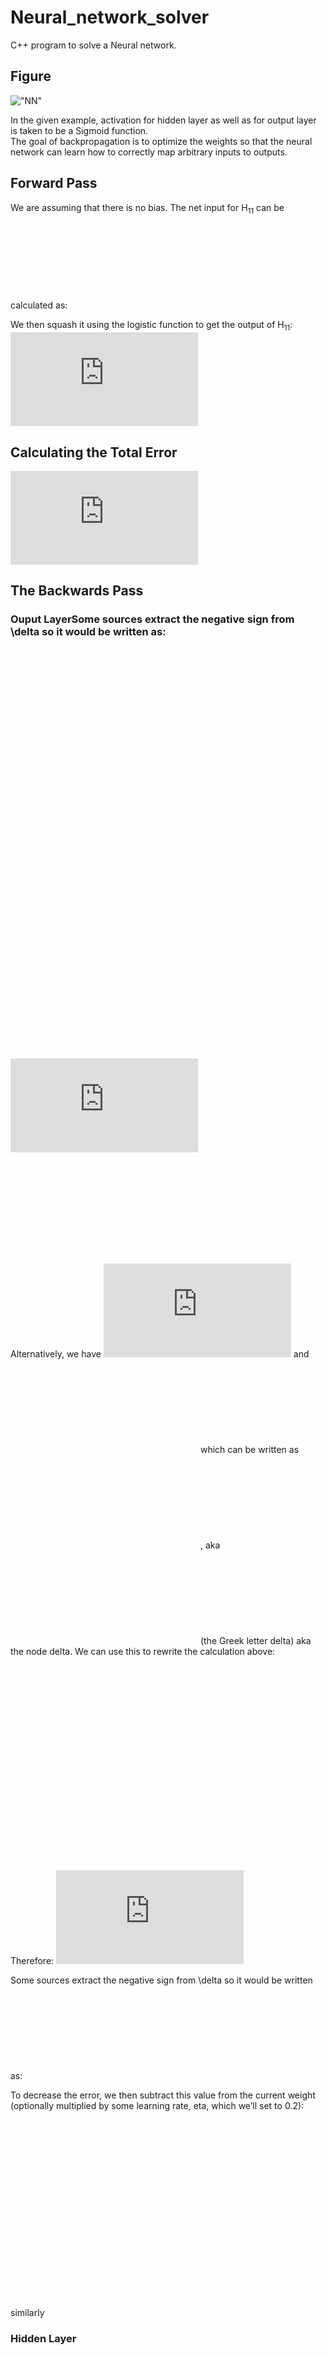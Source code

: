 # Neural_network_solver
C++ program to solve a Neural network.

## Figure
!["NN"](https://github.com/ninjakx/Neural_network_solver/raw/master/NN.png)

In the given example, activation for hidden layer as well as for output layer is taken to be a Sigmoid function.  
The goal of backpropagation is to optimize the weights so that the neural network can learn how to correctly map arbitrary inputs to outputs.
## Forward Pass

We are assuming that there is no bias.
The net input for H<sub>11</sub> can be calculated as:
![img1](https://latex.codecogs.com/gif.latex?%5Cinline%20%5Cdpi%7B120%7D%20%5Cbegin%7Balign*%7D%20net_%7BH11%7D%20%26%3D%20%28w_%7BH11.I1%7D%20*%20I_1%29%20&plus;%20%28w_%7BH11.I2%7D%20*%20I_2%29%20&plus;%20%28w_%7BH11.I3%7D%20*%20I_3%29%20&plus;%20%28w_%7BH11.I4%7D%20*%20I_4%29%5C%5C%20%26%20%3D%20%280.5%20*%201%29%20&plus;%20%280.4%20*%202%29%20&plus;%20%28%200.1%20*%20-1%29%20&plus;%20%280.2%20*%201%29%20%5C%5C%20%26%20%3D%201.4%20%5C%5C%20%5C%5C%20out_%7BH11%7D%20%26%3D%20%5Cfrac%7B1%7D%7B1&plus;e%5E%7B-net_%7BH11%7D%7D%7D%20%5C%5C%20%26%20%3D%20%5Cfrac%7B1%7D%7B1&plus;e%5E%7B-1.4%7D%7D%20%5C%5C%20%26%20%3D%200.802184%20%5C%5C%20%5C%5C%20net_%7BH12%7D%20%26%3D%20%28w_%7BH12.I1%7D%20*%20I_1%29%20&plus;%20%28w_%7BH12.I2%7D%20*%20I_2%29%20&plus;%20%28w_%7BH12.I3%7D%20*%20I_3%29%20&plus;%20%28w_%7BH12.I4%7D%20*%20I_4%29%5C%5C%20%26%20%3D%20%280.65%20*%201%29%20&plus;%20%280.15%20*%202%29%20&plus;%20%28%200.2%20*%20-1%29%20&plus;%20%280.7%20*%201%29%20%5C%5C%20%26%20%3D%201.45%20%5C%5C%20%5C%5C%20out_%7BH12%7D%20%26%20%3D%20%5Cfrac%7B1%7D%7B1&plus;e%5E%7B-net_%7BH12%7D%7D%7D%20%5C%5C%20%26%20%3D%20%5Cfrac%7B1%7D%7B1&plus;e%5E%7B-1.45%7D%7D%20%5C%5C%20%26%20%3D%200.80998%20%5C%5C%20%5C%5C%20%5Cend%7Balign*%7D)

We then squash it using the logistic function to get the output of H<sub>11</sub>:
![img2](https://latex.codecogs.com/gif.latex?%5Cinline%20%5Cdpi%7B120%7D%20%5Cbegin%7Balign*%7D%20net_%7BH21%7D%20%26%3D%20%28w_%7BH21.H11%7D%20*%20H_%7B11%7D%29%20&plus;%20%28w_%7BH21.H12%7D%20*%20H_%7B12%7D%29%20%5C%5C%20%26%20%3D%20%280.1%20*%200.802184%29%20&plus;%20%280.2%20*%200.80998%29%20%5C%5C%20%26%20%3D%200.43%20%5C%5C%20%5C%5C%20out_%7BH21%7D%20%26%20%3D%20%5Cfrac%7B1%7D%7B1&plus;e%5E%7B-net_%7BH21%7D%7D%7D%20%5C%5C%20%26%20%3D%20%5Cfrac%7B1%7D%7B1&plus;e%5E%7B-0.43%7D%7D%20%5C%5C%20%26%20%3D%200.80998%20%5C%5C%20%5C%5C%20net_%7BH22%7D%20%26%3D%20%28w_%7BH22.H11%7D%20*%20H_%7B11%7D%29%20&plus;%20%28w_%7BH22.H12%7D%20*%20H_%7B12%7D%29%5C%5C%20%26%20%3D%20%280.3%20*%200.802184%29%20&plus;%20%280.4%20*%200.80998%29%20%5C%5C%20%26%20%3D%201%20%5C%5C%20%5C%5C%20out_%7BH22%7D%20%26%20%3D%20%5Cfrac%7B1%7D%7B1&plus;e%5E%7B-net_%7BH22%7D%7D%7D%20%5C%5C%20%26%20%3D%20%5Cfrac%7B1%7D%7B1&plus;e%5E%7B-1%7D%7D%20%5C%5C%20%26%20%3D%200.637529%20%5C%5C%20%5C%5C%20net_%7BO1%7D%20%26%3D%20%28w_%7BO1.H21%7D%20*%20H_%7B21%7D%29%20&plus;%20%28w_%7BO1.H22%7D%20*%20H_%7B22%7D%29%20%5C%5C%20%26%20%3D%20%28-0.25%20*%200.56026%29%20&plus;%20%280.5%20*%200.637529%29%20%5C%5C%20%26%20%3D%200.17%20%5C%5C%20%5C%5C%20out_%7BO1%7D%20%26%3D%20%5Cfrac%7B1%7D%7B1&plus;e%5E%7B-net_%7BO1%7D%7D%7D%20%5C%5C%20%26%20%3D%20%5Cfrac%7B1%7D%7B1&plus;e%5E%7B0.17%7D%7D%20%5C%5C%20%26%20%3D%200.544556%20%5C%5C%20%5C%5C%20%5Cend%7Balign*%7D)


## Calculating the Total Error

![img3](https://latex.codecogs.com/gif.latex?%5Cinline%20%5Cdpi%7B120%7D%20%5Cbegin%7Balign*%7D%20E_%7Btotal%7D%20%26%3D%20%5Csum%20%5Cfrac%7B1%7D%7B2%7D%28target%20-%20output%29%5E%7B2%7D%20%5C%5C%20E_%7Bo1%7D%20%26%3D%20%5Cfrac%7B1%7D%7B2%7D%28target_%7BO1%7D%20-%20out_%7BO1%7D%29%5E%7B2%7D%20%5C%5C%20%26%3D%20%5Cfrac%7B1%7D%7B2%7D%280.6%20-%200.544556%20%29%5E%7B2%7D%20%3D%200.001537%20%5C%5C%20%5Cend%7Balign*%7D)

## The Backwards Pass

### Ouput LayerSome sources extract the negative sign from \delta so it would be written as:


![img4](https://latex.codecogs.com/gif.latex?%5Cinline%20%5Cdpi%7B120%7D%20%5Cbegin%7Balign*%7D%20%5Cfrac%7B%5Cpartial%20E_%7Btotal%7D%7D%7B%5Cpartial%20w_%7BO1.H21%7D%7D%3D%20%5Cfrac%7B%5Cpartial%20E_%7Btotal%7D%7D%7B%5Cpartial%20out_%7BO1%7D%7D%20*%20%5Cfrac%7B%5Cpartial%20out_%7BO1%7D%7D%7B%5Cpartial%20net_%7BO1%7D%7D%20*%20%5Cfrac%7B%5Cpartial%20net_%7BO1%7D%7D%7B%5Cpartial%20w_%7BO1.H21%7D%7D%20%5Cend%7Balign*%7D)

![img5](https://latex.codecogs.com/gif.latex?%5Cinline%20%5Cdpi%7B120%7D%20%5Cbegin%7Balign*%7D%20%5Cfrac%7B%5Cpartial%20E_%7Btotal%7D%7D%7B%5Cpartial%20out_%7BO1%7D%7D%20%3D%20-%28target_%7BO1%7D%20-%20out_%7BO1%7D%29%20%3D%20-%280.6%20-%200.544556%29%20%3D%200.055444%20%5Cend%7Balign*%7D)

![img6](https://latex.codecogs.com/gif.latex?%5Cinline%20%5Cdpi%7B120%7D%20%5Cbegin%7Balign*%7D%20out_%7BO1%7D%20%26%3D%20%5Cfrac%7B1%7D%7B1&plus;e%5E%7B-net_%7BO1%7D%7D%7D%20%5C%5C%20%5Cfrac%7B%5Cpartial%20out_%7Bo1%7D%7D%7B%5Cpartial%20net_%7Bo1%7D%7D%20%26%3D%20out_%7Bo1%7D%281%20-%20out_%7Bo1%7D%29%20%3D%200.544556%281%20-%200.544556%29%20%3D%200.248014762%20%5Cend%7Balign*%7D)

![img7](https://latex.codecogs.com/gif.latex?%5Cinline%20%5Cdpi%7B120%7D%20%5Cbegin%7Balign*%7D%20net_%7BO1%7D%20%26%3D%20w_%7BO1.H21%7D%20*%20out_%7BH21%7D%20&plus;%20w_%7BO1.H22%7D%20*%20out_%7BH22%7D%20%5C%5C%20%5Cfrac%7B%5Cpartial%20net_%7BO1%7D%7D%7B%5Cpartial%20w_%7BO1.H21%7D%7D%20%26%3D%201%20*%20out_%7BH21%7D%20*%20%28w_%7BO1.H21%7D%29%5E%7B%281%20-%201%29%7D%20&plus;%200%20%3D%20out_%7BH21%7D%20%3D%200.56026%20%5Cend%7Balign*%7D)

![img8](https://latex.codecogs.com/gif.latex?%5Cinline%20%5Cdpi%7B120%7D%20%5Cbegin%7Balign*%7D%20%5Cfrac%7B%5Cpartial%20E_%7Btotal%7D%7D%7B%5Cpartial%20w_%7BO1.H21%7D%7D%20%26%3D%20%5Cfrac%7B%5Cpartial%20E_%7Btotal%7D%7D%7B%5Cpartial%20out_%7BO1%7D%7D%20*%20%5Cfrac%7B%5Cpartial%20out_%7BO1%7D%7D%7B%5Cpartial%20net_%7BO1%7D%7D%20*%20%5Cfrac%7B%5Cpartial%20net_%7BO1%7D%7D%7B%5Cpartial%20w_%7BO1.H21%7D%7D%20%5C%5C%20%5Cfrac%7B%5Cpartial%20E_%7Btotal%7D%7D%7B%5Cpartial%20w_%7BO1.H21%7D%7D%20%26%3D%200.055444%20*%200.248014762%20*%200.56026%20%3D%200.007704096302%20%5Cend%7Balign*%7D)

![img9](https://latex.codecogs.com/gif.latex?%5Cinline%20%5Cdpi%7B120%7D%20%5Cbegin%7Balign*%7D%20%5Cfrac%7B%5Cpartial%20E_%7Btotal%7D%7D%7B%5Cpartial%20w_%7BO1.H21%7D%7D%20%3D%20-%28target_%7BO1%7D%20-%20out_%7BO1%7D%29%20*%20out_%7BO1%7D%281%20-%20out_%7BO1%7D%29%20*%20out_%7BH21%7D%20%5Cend%7Balign*%7D)

Alternatively, we have ![img10](https://latex.codecogs.com/gif.latex?%5Cinline%20%5Cdpi%7B80%7D%20%5Cbegin%7Balign*%7D%20%5Cfrac%7B%5Cpartial%20E_%7Btotal%7D%7D%7B%5Cpartial%20out_%7BO1%7D%7D%20%5Cend%7Balign*%7D) and ![img11](https://latex.codecogs.com/gif.latex?%5Cinline%20%5Cdpi%7B80%7D%20%5Cbegin%7Balign*%7D%20%5Cfrac%7B%5Cpartial%20out_%7BO1%7D%7D%7B%5Cpartial%20net_%7BO1%7D%7D%20%5Cend%7Balign*%7D) which can be written as ![img12](https://latex.codecogs.com/gif.latex?%5Cinline%20%5Cdpi%7B80%7D%20%5Cbegin%7Balign*%7D%20%5Cfrac%7B%5Cpartial%20E_%7Btotal%7D%7D%7B%5Cpartial%20net_%7BO1%7D%7D%20%5Cend%7Balign*%7D) , aka ![img13](https://latex.codecogs.com/gif.latex?%5Cinline%20%5Cdpi%7B80%7D%20%5Cbegin%7Balign*%7D%20%5Cdelta_%7BO1%7D%20%5Cend%7Balign*%7D) (the Greek letter delta) aka the node delta. We can use this to rewrite the calculation above:

![img14](https://latex.codecogs.com/gif.latex?%5Cinline%20%5Cdpi%7B120%7D%20%5Cbegin%7Balign*%7D%20%5Cdelta_%7BO1%7D%20%3D%20%5Cfrac%7B%5Cpartial%20E_%7Btotal%7D%7D%7B%5Cpartial%20out_%7BO1%7D%7D%20*%20%5Cfrac%7B%5Cpartial%20out_%7BO1%7D%7D%7B%5Cpartial%20net_%7BO1%7D%7D%20%3D%20%5Cfrac%7B%5Cpartial%20E_%7Btotal%7D%7D%7B%5Cpartial%20net_%7BO1%7D%7D%20%5Cend%7Balign*%7D)

![img15](https://latex.codecogs.com/gif.latex?%5Cinline%20%5Cdpi%7B120%7D%20%5Cbegin%7Balign*%7D%20%5Cdelta_%7BO1%7D%20%3D%20-%28target_%7BO1%7D%20-%20out_%7BO1%7D%29%20*%20out_%7BO1%7D%281%20-%20out_%7BO1%7D%29%20%5Cend%7Balign*%7D)

Therefore:
![img16](https://latex.codecogs.com/gif.latex?%5Cinline%20%5Cdpi%7B120%7D%20%5Cbegin%7Balign*%7D%20%5Cfrac%7B%5Cpartial%20E_%7Btotal%7D%7D%7B%5Cpartial%20w_%7BO1.H21%7D%7D%20%3D%20%5Cdelta_%7BO1%7D%20out_%7BH21%7D%20%5Cend%7Balign*%7D)

Some sources extract the negative sign from \delta so it would be written as:
![img17](https://latex.codecogs.com/gif.latex?%5Cinline%20%5Cdpi%7B120%7D%20%5Cbegin%7Balign*%7D%20%5Cfrac%7B%5Cpartial%20E_%7Btotal%7D%7D%7B%5Cpartial%20w_%7BO1.H21%7D%7D%20%3D%20-%5Cdelta_%7BO1%7D%20out_%7BH21%7D%20%5Cend%7Balign*%7D)

To decrease the error, we then subtract this value from the current weight (optionally multiplied by some learning rate, eta, which we’ll set to 0.2):

![img18](https://latex.codecogs.com/gif.latex?%5Cinline%20%5Cdpi%7B120%7D%20%5Cbegin%7Balign*%7D%20w_%7BO1.H21%7D%5E%7B&plus;%7D%20%3D%20w_%7BO1.H21%7D%20-%20%5Ceta%20*%20%5Cfrac%7B%5Cpartial%20E_%7Btotal%7D%7D%7B%5Cpartial%20w_%7BO1.H21%7D%7D%20%3D%20-0.25%20-%20%28-%200.2%20*%200.007704096302%29%20%3D%20-0.24845918%20%5Cend%7Balign*%7D)

similarly 
![img19](https://latex.codecogs.com/gif.latex?%5Cinline%20%5Cdpi%7B120%7D%20%5Cbegin%7Balign*%7D%20w_%7BO1.H22%7D%5E%7B&plus;%7D%20%3D%200.501753%20%5Cend%7Balign*%7D)

### Hidden Layer

![img20](https://latex.codecogs.com/gif.latex?%5Cinline%20%5Cdpi%7B120%7D%20%5Cbegin%7Balign*%7D%20%5Cfrac%7B%5Cpartial%20E_%7Btotal%7D%7D%7B%5Cpartial%20w_%7BH21.H11%7D%7D%20%3D%20%5Cfrac%7B%5Cpartial%20E_%7Btotal%7D%7D%7B%5Cpartial%20out_%7BH21%7D%7D%20*%20%5Cfrac%7B%5Cpartial%20out_%7BH21%7D%7D%7B%5Cpartial%20net_%7BH21%7D%7D%20*%20%5Cfrac%7B%5Cpartial%20net_%7BH21%7D%7D%7B%5Cpartial%20w_%7BH21.H11%7D%7D%20%5Cend%7Balign*%7D%20%20%20)

![img21](https://latex.codecogs.com/gif.latex?%5Cinline%20%5Cdpi%7B120%7D%20%5Cbegin%7Balign*%7D%20%5Cfrac%7B%5Cpartial%20E_%7Btotal%7D%7D%7B%5Cpartial%20out_%7BH21%7D%7D%20%3D%20%5Cfrac%7B%5Cpartial%20E_%7BO1%7D%7D%7B%5Cpartial%20out_%7BH21%7D%7D%20%5Cend%7Balign*%7D)

![img22](https://latex.codecogs.com/gif.latex?%5Cinline%20%5Cdpi%7B120%7D%20%5Cbegin%7Balign*%7D%20%5Cfrac%7B%5Cpartial%20E_%7BO1%7D%7D%7B%5Cpartial%20out_%7BH21%7D%7D%20%3D%20%5Cfrac%7B%5Cpartial%20E_%7BO1%7D%7D%7B%5Cpartial%20net_%7BO1%7D%7D%20*%20%5Cfrac%7B%5Cpartial%20net_%7BO1%7D%7D%7B%5Cpartial%20out_%7BH21%7D%7D%20%5Cend%7Balign*%7D)

![img23](https://latex.codecogs.com/gif.latex?%5Cinline%20%5Cdpi%7B120%7D%20%5Cbegin%7Balign*%7D%20%5Cfrac%7B%5Cpartial%20E_%7BO1%7D%7D%7B%5Cpartial%20net_%7BO1%7D%7D%20%3D%20%5Cfrac%7B%5Cpartial%20E_%7BO1%7D%7D%7B%5Cpartial%20out_%7BO1%7D%7D%20*%20%5Cfrac%7B%5Cpartial%20out_%7BO1%7D%7D%7B%5Cpartial%20net_%7BO1%7D%7D%20%3D%200.055444%20*%200.2480144762%20%3D%200.013750914%20%5Cend%7Balign*%7D)



And ![img24](https://latex.codecogs.com/gif.latex?%5Cinline%20%5Cdpi%7B80%7D%20%5Cbegin%7Balign*%7D%20%5Cfrac%7B%5Cpartial%20net_%7BO1%7D%7D%7B%5Cpartial%20out_%7BH21%7D%7D%20%5Cend%7Balign*%7D) is equal to ![img25](https://latex.codecogs.com/gif.latex?%5Cinline%20%5Cdpi%7B80%7D%20%5Cbegin%7Balign*%7D%20w_%7BH21.H11%7D%20%5Cend%7Balign*%7D)


![img25](https://latex.codecogs.com/gif.latex?%5Cinline%20%5Cbegin%7Balign*%7D%20net_%7BO1%7D%20%3D%20w_%7BO1.H21%7D%20*%20out_%7BH21%7D%20&plus;%20w_%7BO1.H22%7D%20*%20out_%7BH22%7D%20%5Cend%7Balign*%7D)

![img26](https://latex.codecogs.com/gif.latex?%5Cinline%20%5Cbegin%7Balign*%7D%20%5Cfrac%7B%5Cpartial%20net_%7BO1%7D%7D%7B%5Cpartial%20out_%7BH21%7D%7D%20%3D%20w_%7BO1.H21%7D%20%3D%20-0.25%20%5Cend%7Balign*%7D)

![img27](https://latex.codecogs.com/gif.latex?%5Cinline%20%5Cbegin%7Balign*%7D%20%5Cfrac%7B%5Cpartial%20E_%7BO1%7D%7D%7B%5Cpartial%20out_%7BH21%7D%7D%20%3D%20%5Cfrac%7B%5Cpartial%20E_%7BO1%7D%7D%7B%5Cpartial%20net_%7BO1%7D%7D%20*%20%5Cfrac%7B%5Cpartial%20net_%7BO1%7D%7D%7B%5Cpartial%20out_%7BH21%7D%7D%20%3D%200.013750914%20*%20-0.25%20%3D%20-0.0034377285%20%5Cend%7Balign*%7D)

![img28](https://latex.codecogs.com/gif.latex?%5Cinline%20%5Cbegin%7Balign*%7D%20%5Cfrac%7B%5Cpartial%20E_%7Btotal%7D%7D%7B%5Cpartial%20out_%7BH21%7D%7D%20%3D%20%5Cfrac%7B%5Cpartial%20E_%7BO1%7D%7D%7B%5Cpartial%20out_%7BH21%7D%7D%20%3D%20-0.0034377285%20%5Cend%7Balign*%7D)

we have ![img29](https://latex.codecogs.com/gif.latex?%5Cinline%20%5Cdpi%7B80%7D%20%5Cbegin%7Balign*%7D%20%5Cfrac%7B%5Cpartial%20E_%7Btotal%7D%7D%7B%5Cpartial%20out_%7BH21%7D%7D%20%5Cend%7Balign*%7D)  ,we need to figure out ![img30](https://latex.codecogs.com/gif.latex?%5Cinline%20%5Cdpi%7B80%7D%20%5Cbegin%7Balign*%7D%20%5Cfrac%7B%5Cpartial%20out_%7BH21%7D%7D%7B%5Cpartial%20net_%7BH21%7D%7D%20%5Cend%7Balign*%7D)  and then ![img31](https://latex.codecogs.com/gif.latex?%5Cinline%20%5Cdpi%7B80%7D%20%5Cbegin%7Balign*%7D%20%5Cfrac%7B%5Cpartial%20net_%7BH21%7D%7D%7B%5Cpartial%20w%7D%20%5Cend%7Balign*%7D) for each weight:

![img32](https://latex.codecogs.com/gif.latex?%5Cinline%20%5Cdpi%7B120%7D%20%5Cbegin%7Balign*%7D%20out_%7BH21%7D%20%3D%20%5Cfrac%7B1%7D%7B1&plus;e%5E%7B-net_%7BH21%7D%7D%7D%20%5Cend%7Balign*%7D)

![img33](https://latex.codecogs.com/gif.latex?%5Cinline%20%5Cdpi%7B120%7D%20%5Cbegin%7Balign*%7D%20%5Cfrac%7B%5Cpartial%20out_%7BH21%7D%7D%7B%5Cpartial%20net_%7BH21%7D%7D%20%3D%20out_%7BH21%7D%281%20-%20out_%7BH21%7D%29%20%3D%200.56026%20*%20%281-0.56026%29%20%3D%200.246368732%20%5Cend%7Balign*%7D)

We calculate the partial derivative of the total net input to ![img34](https://latex.codecogs.com/gif.latex?%5Cinline%20%5Cdpi%7B120%7D%20%5Cbegin%7Balign*%7D%20H_%7B21%7D%20%5Cend%7Balign*%7D) with respect to ![img35](https://latex.codecogs.com/gif.latex?%5Cinline%20%5Cdpi%7B120%7D%20%5Cbegin%7Balign*%7D%20w_%7BH21.H11%7D%20%5Cend%7Balign*%7D) the same as we did for the output neuron:

![img36](https://latex.codecogs.com/gif.latex?%5Cinline%20%5Cdpi%7B120%7D%20%5Cbegin%7Balign*%7D%20net_%7BH21%7D%20%3D%20%28w_%7BH21.H11%7D%20*%20H_%7B11%7D%29%20&plus;%20%28w_%7BH21.H12%7D%20*%20H_%7B12%7D%29%20%5Cend%7Balign*%7D)

![img37](https://latex.codecogs.com/gif.latex?%5Cinline%20%5Cdpi%7B120%7D%20%5Cbegin%7Balign*%7D%20%5Cfrac%7B%5Cpartial%20net_%7BH21%7D%7D%7B%5Cpartial%20w_%7BH21.H11%7D%7D%20%3D%20H_%7B11%7D%20%3D%200.802184%20%5Cend%7Balign*%7D)

![img38](https://latex.codecogs.com/gif.latex?%5Cinline%20%5Cdpi%7B120%7D%20%5Cbegin%7Balign*%7D%20%5Cfrac%7B%5Cpartial%20E_%7Btotal%7D%7D%7B%5Cpartial%20w_%7BH21.H11%7D%7D%20%3D%20%5Cfrac%7B%5Cpartial%20E_%7Btotal%7D%7D%7B%5Cpartial%20out_%7BH_%7B21%7D%7D%7D%20*%20%5Cfrac%7B%5Cpartial%20out_%7BH_%7B21%7D%7D%7D%7B%5Cpartial%20net_%7BH_%7B21%7D%7D%7D%20*%20%5Cfrac%7B%5Cpartial%20net_%7BH_%7B21%7D%7D%7D%7B%5Cpartial%20w_%7BH21.H11%7D%7D%20%5Cend%7Balign*%7D)

![img39](https://latex.codecogs.com/gif.latex?%5Cinline%20%5Cdpi%7B120%7D%20%5Cbegin%7Balign*%7D%20%5Cfrac%7B%5Cpartial%20E_%7Btotal%7D%7D%7B%5Cpartial%20w_%7BH21.H11%7D%7D%20%3D%20-0.0034377285%20*%200.246368732%20*%200.802184%20%3D%200.0006872264573%20%5Cend%7Balign*%7D)

![img40](https://latex.codecogs.com/gif.latex?%5Cinline%20%5Cdpi%7B120%7D%20%5Cbegin%7Balign*%7D%20%5Cfrac%7B%5Cpartial%20E_%7Btotal%7D%7D%7B%5Cpartial%20w_%7BH21.H11%7D%7D%20%26%3D%20%28%5Csum%5Climits_%7Bo%7D%7B%5Cfrac%7B%5Cpartial%20E_%7Btotal%7D%7D%7B%5Cpartial%20out_%7Bo%7D%7D%20*%20%5Cfrac%7B%5Cpartial%20out_%7Bo%7D%7D%7B%5Cpartial%20net_%7Bo%7D%7D%20*%20%5Cfrac%7B%5Cpartial%20net_%7Bo%7D%7D%7B%5Cpartial%20out_%7BH_%7B21%7D%7D%7D%7D%29%20*%20%5Cfrac%7B%5Cpartial%20out_%7BH_%7B21%7D%7D%7D%7B%5Cpartial%20net_%7BH_%7B21%7D%7D%7D%20*%20%5Cfrac%7B%5Cpartial%20net_%7BH_%7B21%7D%7D%7D%7B%5Cpartial%20w_%7BH21.H11%7D%7D%20%5C%5C%20%5Cfrac%7B%5Cpartial%20E_%7Btotal%7D%7D%7B%5Cpartial%20w_%7BH21.H11%7D%7D%20%26%3D%20%28%5Csum%5Climits_%7Bo%7D%7B%5Cdelta_%7Bo%7D%20*%20w_%7Bho%7D%7D%29%20*%20out_%7BH_%7B21%7D%7D%281%20-%20out_%7BH_%7B21%7D%7D%29%20*%20H_%7B11%7D%20%5C%5C%20%5Cfrac%7B%5Cpartial%20E_%7Btotal%7D%7D%7B%5Cpartial%20w_%7BH21.H11%7D%7D%20%26%3D%20%5Cdelta_%7BH_%7B21%7D%7DH_%7B11%7D%20%5Cend%7Balign*%7D)

![img41](https://latex.codecogs.com/gif.latex?%5Cinline%20%5Cdpi%7B120%7D%20%5Cbegin%7Balign*%7D%20w_%7BH21.H11%7D%5E%7B&plus;%7D%20%3D%20w_%7BH21.H11%7D%20-%20%5Ceta%20*%20%5Cfrac%7B%5Cpartial%20E_%7Btotal%7D%7D%7B%5Cpartial%20w_%7BH21.H11%7D%7D%20%3D%200.1%20-%20%280.2%20*%20-0.0006872264573%29%20%3D%200.099862554%20%5Cend%7Balign*%7D)

Similarly all the weights can be find out using the same as given above.

